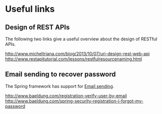# Useful links

## Design of REST APIs

The following two links give a useful overview about the
design of RESTful APIs.

http://www.micheltriana.com/blog/2013/10/07/uri-design-rest-web-api
http://www.restapitutorial.com/lessons/restfulresourcenaming.html

## Email sending to recover password

The Spring framework has support for [Email sending][1].

http://www.baeldung.com/registration-verify-user-by-email
http://www.baeldung.com/spring-security-registration-i-forgot-my-password

[1]: http://docs.spring.io/spring/docs/4.2.5.RELEASE/spring-framework-reference/htmlsingle/#mail

